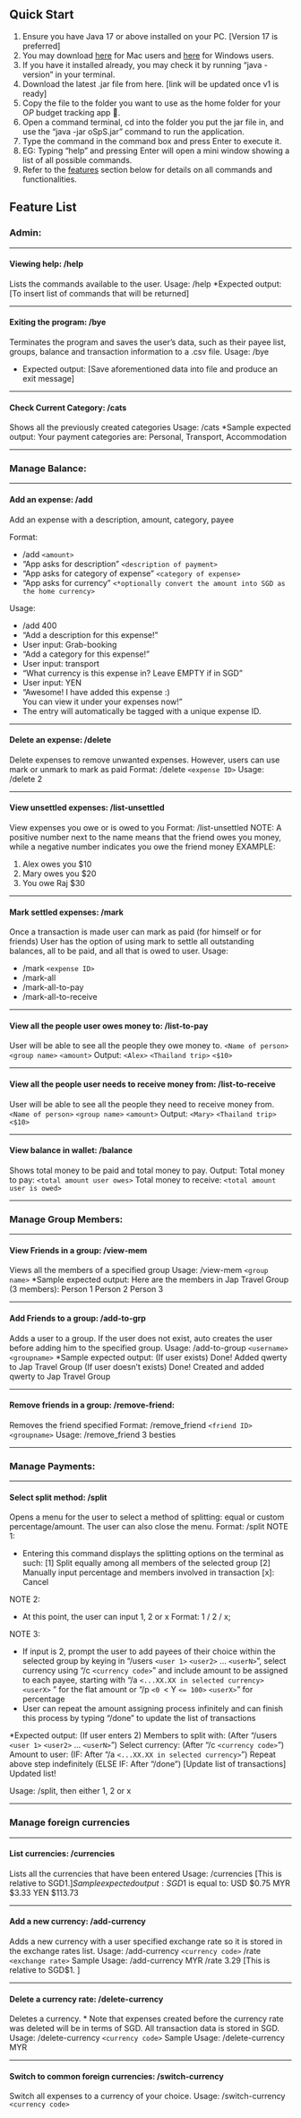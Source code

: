 ## Quick Start

1.  Ensure you have Java 17 or above installed on your PC. [Version 17 is preferred]
2.  You may download [here](https://se-education.org/guides/tutorials/javaInstallationMac.html) for Mac users and [here](https://www.oracle.com/sg/java/technologies/downloads/) for Windows users.
3.  If you have it installed already, you may check it by running “java -version” in your terminal.
4.  Download the latest .jar file from here. [link will be updated once v1 is ready]
5.  Copy the file to the folder you want to use as the home folder for your O$P$ budget tracking app 🙂.
6.  Open a command terminal, cd into the folder you put the jar file in, and use the “java -jar oSpS.jar” command to run the application.
7.  Type the command in the command box and press Enter to execute it.
8.  EG: Typing “help” and pressing Enter will open a mini window showing a list of all possible commands.
9.  Refer to the [features](https://docs.google.com/document/d/125Cg7wzuc4XFo3wsziwL2f64KN1uUfvFL5dIm6IQrSk/edit?tab=t.xl7ogrtj0a5q#heading=h.61o02m6y9xrc) section below for details on all commands and functionalities.


## Feature List

### Admin:

----------
#### Viewing help: /help

Lists the commands available to the user.
Usage: /help
*Expected output: [To insert list of commands that will be returned]

----------
#### Exiting the program: /bye
Terminates the program and saves the user’s data, such as their payee list, groups, balance and transaction information to a .csv file.
Usage: /bye
* Expected output: [Save aforementioned data into file and produce an exit message]
----------

#### Check Current Category: /cats

Shows all the previously created categories
Usage: /cats
*Sample expected output:
Your payment categories are: Personal, Transport, Accommodation

----------

### Manage Balance:

----------
#### Add an expense: /add

Add an expense with a description, amount, category, payee

Format:
-   /add `<amount>`
-   “App asks for description”  `<description of payment>`
-   “App asks for category of expense” `<category of expense>`
-   “App asks for currency” `<*optionally convert the amount into SGD as the home currency>`

Usage:
-   /add 400
-   “Add a description for this expense!”
-   User input: Grab-booking
-   “Add a category for this expense!”
-   User input: transport
-   “What currency is this expense in? Leave EMPTY if in SGD”
-   User input: YEN
-   “Awesome! I have added this expense :)  
    You can view it under your expenses now!”
-   The entry will automatically be tagged with a unique expense ID.

----------

#### Delete an expense: /delete
Delete expenses to remove unwanted expenses. However, users can use mark or unmark to mark as paid
Format: /delete `<expense ID>`
Usage: /delete 2

----------

#### View unsettled expenses: /list-unsettled
View expenses you owe or is owed to you
Format: /list-unsettled
NOTE: A positive number next to the name means that the friend owes you money, while a negative number indicates you owe the friend money
EXAMPLE:
1.  Alex owes you $10
2.  Mary owes you $20
3.  You owe Raj $30

----------
#### Mark settled expenses: /mark
Once a transaction is made user can mark as paid (for himself or for friends)
User has the option of using mark to settle all outstanding balances, all to be paid, and all that is owed to user.
Usage:
-   /mark `<expense ID>`
-   /mark-all
-   /mark-all-to-pay
-   /mark-all-to-receive
----------

#### View all the people user owes money to: /list-to-pay
User will be able to see all the people they owe money to.
`<Name of person>` `<group name>` `<amount>`
Output: `<Alex>` `<Thailand trip>` `<$10>`

----------
#### View all the people user needs to receive money from: /list-to-receive
User will be able to see all the people they need to receive money from.
`<Name of person>` `<group name>` `<amount>`
Output: `<Mary>` `<Thailand trip>` `<$10>`

----------

#### View balance in wallet: /balance
Shows total money to be paid and total money to pay.
Output:
Total money to pay: `<total amount user owes>`
Total money to receive: `<total amount user is owed>`

----------

### Manage Group Members:
----------
#### View Friends in a group: /view-mem
Views all the members of a specified group
Usage: /view-mem `<group name>`
*Sample expected output:
Here are the members in Jap Travel Group (3 members):
Person 1
Person 2
Person 3

----------
#### Add Friends to a group: /add-to-grp
Adds a user to a group. If the user does not exist, auto creates the user before adding him to the specified group.
Usage: /add-to-group `<username>` `<groupname>`
*Sample expected output:
(If user exists) Done! Added qwerty to Jap Travel Group
(If user doesn’t exists) Done! Created and added qwerty to Jap Travel Group

----------
#### Remove friends in a group: /remove-friend:
Removes the friend specified
Format: /remove_friend `<friend ID>` `<groupname>`
Usage: /remove_friend 3 besties

----------
### Manage Payments:
----------
#### Select split method: /split
Opens a menu for the user to select a method of splitting: equal or custom percentage/amount. The user can also close the menu.
Format: /split
NOTE 1:
-   Entering this command displays the splitting options on the terminal as such:
[1] Split equally among all members of the selected group
[2] Manually input percentage and members involved in transaction
[x]: Cancel

NOTE 2:
-   At this point, the user can input 1, 2 or x
Format: 1 / 2 / x;

NOTE 3:
-   If input is 2, prompt the user to add payees of their choice within the selected group by keying in “/users `<user 1>` `<user2>` … `<userN>`”, select currency using “/c `<currency code>`” and include amount to be assigned to each payee, starting with “/a `<...XX.XX in selected currency>` `<userX>` ” for the flat amount or “/p `<0 `< Y `<= 100>` `<userX>`” for percentage
-   User can repeat the amount assigning process infinitely and can finish this process by typing “/done” to update the list of transactions

*Expected output:
(If user enters 2) Members to split with:
(After “/users `<user 1>` `<user2>` … `<userN>`”) Select currency:
(After “/c `<currency code>`”) Amount to user:
(IF: After “/a `<...XX.XX in selected currency>`”) Repeat above step indefinitely
(ELSE IF: After “/done”) [Update list of transactions] Updated list!

Usage: /split, then either 1, 2 or x

----------

### Manage foreign currencies
----------
#### List currencies: /currencies
Lists all the currencies that have been entered
Usage: /currencies
[This is relative to SGD$1. ]
Sample expected output:
SGD$1 is equal to:
USD $0.75
MYR $3.33
YEN $113.73

----------
#### Add a new currency: /add-currency
Adds a new currency with a user specified exchange rate so it is stored in the exchange rates list.
Usage: /add-currency `<currency code>` /rate `<exchange rate>`
Sample Usage: /add-currency MYR /rate 3.29
[This is relative to SGD$1. ]

----------

#### Delete a currency rate: /delete-currency
Deletes a currency. * Note that expenses created before the currency rate was deleted will be in terms of SGD. All transaction data is stored in SGD.
Usage: /delete-currency `<currency code>`
Sample Usage: /delete-currency MYR

----------
#### Switch to common foreign currencies: /switch-currency
Switch all expenses to a currency of your choice.
Usage: /switch-currency `<currency code>`

